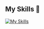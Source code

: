 ## My Skills 🌱
[![My Skills](https://skillicons.dev/icons?i=go,ruby,php,python,firebase,aws,gcp,rails,vscode&theme=dark)](https://skillicons.dev)


<!--
**kattsun44/kattsun44** is a ✨ _special_ ✨ repository because its `README.md` (this file) appears on your GitHub profile.

Here are some ideas to get you started:

- 🔭 I’m currently working on ...
- 🌱 I’m currently learning ...
- 👯 I’m looking to collaborate on ...
- 🤔 I’m looking for help with ...
- 💬 Ask me about ...
- 📫 How to reach me: ...
- 😄 Pronouns: ...
- ⚡ Fun fact: ...
-->

